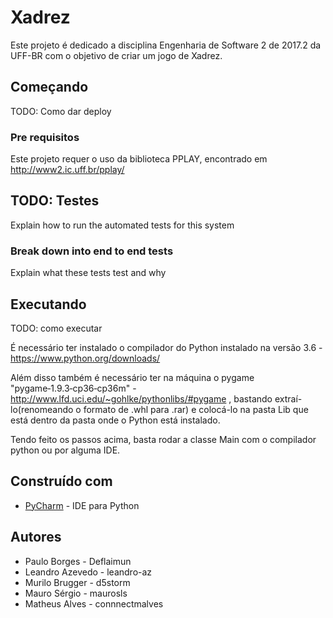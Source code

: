 # Xadrez

Este projeto é dedicado a disciplina Engenharia de Software 2 de 2017.2 da UFF-BR com o objetivo de criar um jogo de Xadrez.

## Começando

TODO: Como dar deploy

### Pre requisitos

Este projeto requer o uso da biblioteca PPLAY, encontrado em http://www2.ic.uff.br/pplay/

## TODO: Testes

Explain how to run the automated tests for this system

### Break down into end to end tests

Explain what these tests test and why

## Executando

TODO: como executar 

É necessário ter instalado o compilador do Python instalado na versão 3.6 - https://www.python.org/downloads/

Além disso também é necessário ter na máquina o pygame "pygame‑1.9.3‑cp36‑cp36m" - http://www.lfd.uci.edu/~gohlke/pythonlibs/#pygame ,  bastando extraí-lo(renomeando o formato de .whl para .rar) e colocá-lo na pasta Lib que está dentro da pasta onde o Python está instalado. 

Tendo feito os passos acima, basta rodar a classe Main com o compilador python ou por alguma IDE.
## Construído com 

* [PyCharm](https://www.jetbrains.com/pycharm) - IDE para Python

## Autores

* Paulo Borges - Deflaimun
* Leandro Azevedo - leandro-az
* Murilo Brugger - d5storm
* Mauro Sérgio - maurosls
* Matheus Alves - connnectmalves

